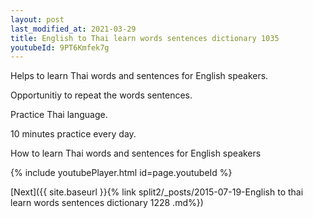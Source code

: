 ```yaml
---
layout: post
last_modified_at: 2021-03-29
title: English to Thai learn words sentences dictionary 1035 
youtubeId: 9PT6Kmfek7g
---
```

 
 
Helps to learn Thai words and sentences for English speakers.

Opportunitiy to repeat the words sentences. 

Practice Thai language. 
 
10 minutes practice every day. 
 
How to learn Thai words and sentences for English speakers 
 
{% include youtubePlayer.html id=page.youtubeId %}
 
 
[Next]({{ site.baseurl }}{% link  split2/_posts/2015-07-19-English to thai learn words sentences dictionary 1228 .md%})
 
